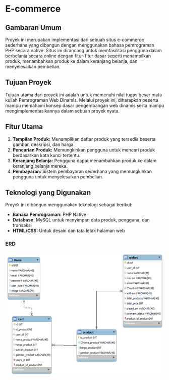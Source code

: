 # E-commerce

## Gambaran Umum
Proyek ini merupakan implementasi dari sebuah situs e-commerce sederhana yang dibangun dengan menggunakan bahasa pemrograman PHP secara native. Situs ini dirancang untuk memfasilitasi pengguna dalam berbelanja secara online dengan fitur-fitur dasar seperti menampilkan produk, menambahkan produk ke dalam keranjang belanja, dan menyelesaikan pembelian.

## Tujuan Proyek
Tujuan utama dari proyek ini adalah untuk memenuhi nilai tugas besar mata kuliah Pemrograman Web Dinamis. Melalui proyek ini, diharapkan peserta mampu memahami konsep dasar pengembangan web dinamis serta mampu mengimplementasikannya dalam sebuah proyek nyata.

## Fitur Utama
1. **Tampilan Produk:** Menampilkan daftar produk yang tersedia beserta gambar, deskripsi, dan harga.
2. **Pencarian Produk:** Memungkinkan pengguna untuk mencari produk berdasarkan kata kunci tertentu.
3. **Keranjang Belanja:** Pengguna dapat menambahkan produk ke dalam keranjang belanja mereka.
4. **Pembayaran:** Sistem pembayaran sederhana yang memungkinkan pengguna untuk menyelesaikan pembelian.

## Teknologi yang Digunakan
Proyek ini dibangun menggunakan teknologi sebagai berikut:
- **Bahasa Pemrograman:** PHP Native
- **Database:** MySQL untuk menyimpan data produk, pengguna, dan transaksi
- **HTML/CSS:** Untuk desain dan tata letak halaman web
### ERD
![ERD](image_2024-05-29_222514456.png)



